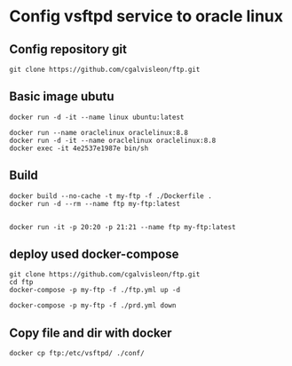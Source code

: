 # Config vsftpd service to oracle linux

## Config repository git

```
git clone https://github.com/cgalvisleon/ftp.git
```

## Basic image ubutu

```
docker run -d -it --name linux ubuntu:latest

docker run --name oraclelinux oraclelinux:8.8
docker run -d -it --name oraclelinux oraclelinux:8.8
docker exec -it 4e2537e1987e bin/sh
```

## Build

```
docker build --no-cache -t my-ftp -f ./Dockerfile .
docker run -d --rm --name ftp my-ftp:latest


docker run -it -p 20:20 -p 21:21 --name ftp my-ftp:latest
```

## deploy used docker-compose

```
git clone https://github.com/cgalvisleon/ftp.git
cd ftp
docker-compose -p my-ftp -f ./ftp.yml up -d

docker-compose -p my-ftp -f ./prd.yml down
```

## Copy file and dir with docker

```
docker cp ftp:/etc/vsftpd/ ./conf/
```
